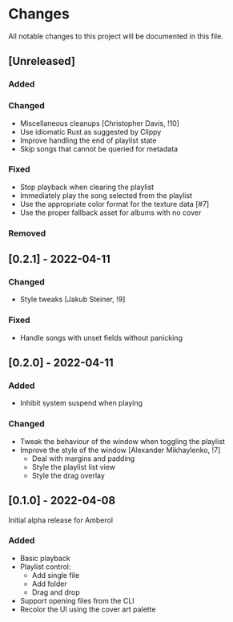 # Changes

All notable changes to this project will be documented in this file.

## [Unreleased]

### Added

### Changed

- Miscellaneous cleanups [Christopher Davis, !10]
- Use idiomatic Rust as suggested by Clippy
- Improve handling the end of playlist state
- Skip songs that cannot be queried for metadata

### Fixed

- Stop playback when clearing the playlist
- Immediately play the song selected from the playlist
- Use the appropriate color format for the texture data [#7]
- Use the proper fallback asset for albums with no cover

### Removed

## [0.2.1] - 2022-04-11

### Changed

- Style tweaks [Jakub Steiner, !9]

### Fixed

- Handle songs with unset fields without panicking

## [0.2.0] - 2022-04-11

### Added

- Inhibit system suspend when playing

### Changed

- Tweak the behaviour of the window when toggling the playlist
- Improve the style of the window [Alexander Mikhaylenko, !7]
  - Deal with margins and padding
  - Style the playlist list view
  - Style the drag overlay

## [0.1.0] - 2022-04-08

Initial alpha release for Amberol

### Added

- Basic playback
- Playlist control:
  - Add single file
  - Add folder
  - Drag and drop
- Support opening files from the CLI
- Recolor the UI using the cover art palette
